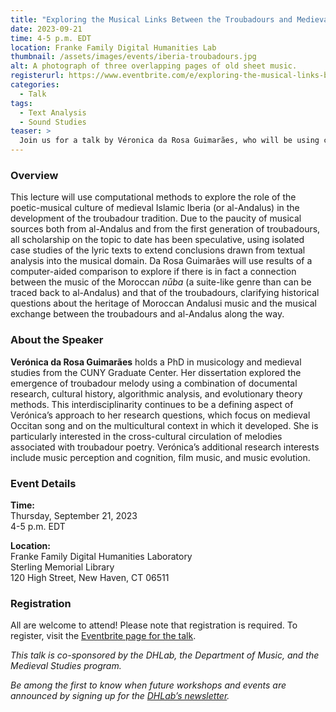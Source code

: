 ```yaml
---
title: "Exploring the Musical Links Between the Troubadours and Medieval Iberia"
date: 2023-09-21
time: 4-5 p.m. EDT
location: Franke Family Digital Humanities Lab
thumbnail: /assets/images/events/iberia-troubadours.jpg
alt: A photograph of three overlapping pages of old sheet music.
registerurl: https://www.eventbrite.com/e/exploring-the-musical-links-between-the-troubadours-and-medieval-iberia-tickets-710499191207?aff=oddtdtcreator
categories:
  - Talk
tags:
  - Text Analysis
  - Sound Studies
teaser: >
  Join us for a talk by Véronica da Rosa Guimarães, who will be using computational methods to explore the role of the poetic-musical culture of medieval Islamic Iberia (or al-Andalus) in the development of the troubadour tradition.
---
```


### Overview
This lecture will use computational methods to explore the role of the poetic-musical culture of medieval Islamic Iberia (or al-Andalus) in the development of the troubadour tradition. Due to the paucity of musical sources both from al-Andalus and from the first generation of troubadours, all scholarship on the topic to date has been speculative, using isolated case studies of the lyric texts to extend conclusions drawn from textual analysis into the musical domain. Da Rosa Guimarães will use results of a computer-aided comparison to explore if there is in fact a connection between the music of the Moroccan *nūba* (a suite-like genre than can be traced back to al-Andalus) and that of the troubadours, clarifying historical questions about the heritage of Moroccan Andalusi music and the musical exchange between the troubadours and al-Andalus along the way.  

### About the Speaker
**Verónica da Rosa Guimarães** holds a PhD in musicology and medieval studies from the CUNY Graduate Center. Her dissertation explored the emergence of troubadour melody using a combination of documental research, cultural history, algorithmic analysis, and evolutionary theory methods. This interdisciplinarity continues to be a defining aspect of Verónica’s approach to her research questions, which focus on medieval Occitan song and on the multicultural context in which it developed. She is particularly interested in the cross-cultural circulation of melodies associated with troubadour poetry. Verónica’s additional research interests include music perception and cognition, film music, and music evolution.  

### Event Details
**Time:**  
Thursday, September 21, 2023  
4-5 p.m. EDT  
  
**Location:**  
Franke Family Digital Humanities Laboratory  
Sterling Memorial Library  
120 High Street, New Haven, CT 06511  

### Registration
All are welcome to attend! Please note that registration is required. To register, visit the <a href=' https://www.eventbrite.com/e/exploring-the-musical-links-between-the-troubadours-and-medieval-iberia-tickets-710499191207?aff=oddtdtcreator' target='_blank'>Eventbrite page for the talk</a>.  
  
*This talk is co-sponsored by the DHLab, the Department of Music, and the Medieval Studies program.*  
  
*Be among the first to know when future workshops and events are announced by signing up for the <a href='https://subscribe.yale.edu/browse?search=digital+humanities' target='_blank'>DHLab’s newsletter</a>.*  
